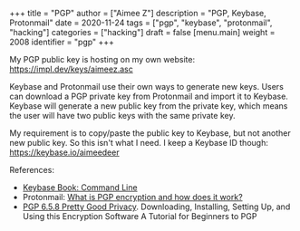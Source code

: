 +++
title = "PGP"
author = ["Aimee Z"]
description = "PGP, Keybase, Protonmail"
date = 2020-11-24
tags = ["pgp", "keybase", "protonmail", "hacking"]
categories = ["hacking"]
draft = false
[menu.main]
  weight = 2008
  identifier = "pgp"
+++

My PGP public key is hosting on my own website:
<https://impl.dev/keys/aimeez.asc>

Keybase and Protonmail use their own ways to generate new keys.
Users can download a PGP private key from Protonmail
and import it to Keybase.
Keybase will generate a new public key from the private key,
which means the user will have two public keys with the same
private key.

My requirement is to copy/paste the public key to Keybase,
but not another new public key.
So this isn't what I need.
I keep a Keybase ID though: <https://keybase.io/aimeedeer>

References:

-   [Keybase Book: Command Line](https://book.keybase.io/docs/cli#basics)
-   Protonmail: [What is PGP encryption and how does it work?](https://protonmail.com/blog/what-is-pgp-encryption/)
-   [PGP 6.5.8 Pretty Good Privacy](https://www.pitt.edu/~poole/PGP.htm).
    Downloading, Installing, Setting Up, and Using this Encryption Software
    A Tutorial for Beginners to PGP